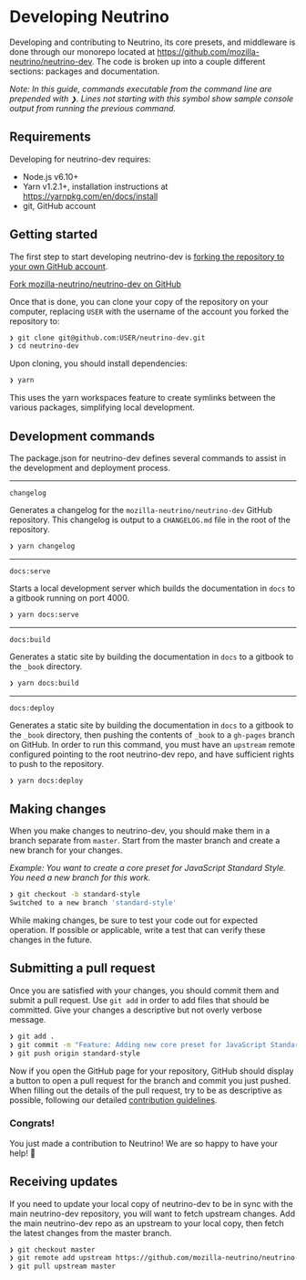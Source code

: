 # Developing Neutrino

Developing and contributing to Neutrino, its core presets, and middleware is done through our monorepo located at
https://github.com/mozilla-neutrino/neutrino-dev. The code is broken up into a couple different sections:
packages and documentation.

_Note: In this guide, commands executable from the command line are prepended with `❯`. Lines not starting
with this symbol show sample console output from running the previous command._

## Requirements

Developing for neutrino-dev requires:

- Node.js v6.10+
- Yarn v1.2.1+, installation instructions at https://yarnpkg.com/en/docs/install
- git, GitHub account

## Getting started

The first step to start developing neutrino-dev is
[forking the repository to your own GitHub account](https://help.github.com/articles/fork-a-repo/).

<a href="https://github.com/mozilla-neutrino/neutrino-dev/fork" target="_blank">Fork mozilla-neutrino/neutrino-dev on GitHub</a>

Once that is done, you can clone your copy of the repository on your computer, replacing `USER` with the username
of the account you forked the repository to:

```bash
❯ git clone git@github.com:USER/neutrino-dev.git
❯ cd neutrino-dev
```

Upon cloning, you should install dependencies:

```bash
❯ yarn
```

This uses the yarn workspaces feature to create symlinks between the various packages, simplifying local development.

## Development commands

The package.json for neutrino-dev defines several commands to assist in the development and deployment process.

---

`changelog`

Generates a changelog for the `mozilla-neutrino/neutrino-dev` GitHub repository. This changelog is output to a
`CHANGELOG.md` file in the root of the repository.

```bash
❯ yarn changelog
```

---

`docs:serve`

Starts a local development server which builds the documentation in `docs` to a gitbook running on port 4000.

```bash
❯ yarn docs:serve
```

---

`docs:build`

Generates a static site by building the documentation in `docs` to a gitbook to the `_book` directory.

```bash
❯ yarn docs:build
```

---

`docs:deploy`

Generates a static site by building the documentation in `docs` to a gitbook to the `_book` directory, then pushing the
contents of `_book` to a `gh-pages` branch on GitHub. In order to run this command, you must have an `upstream` remote
configured pointing to the root neutrino-dev repo, and have sufficient rights to push to the repository.

```bash
❯ yarn docs:deploy
```

## Making changes

When you make changes to neutrino-dev, you should make them in a branch separate from `master`. Start from the
master branch and create a new branch for your changes.

_Example: You want to create a core preset for JavaScript Standard Style. You need a new branch for this work._

```bash
❯ git checkout -b standard-style
Switched to a new branch 'standard-style'
```

While making changes, be sure to test your code out for expected operation. If possible or applicable, write a
test that can verify these changes in the future.

## Submitting a pull request

Once you are satisfied with your changes, you should commit them and submit a pull request. Use `git add`
in order to add files that should be committed. Give your changes a descriptive but not overly verbose message.

```bash
❯ git add .
❯ git commit -m "Feature: Adding new core preset for JavaScript Standard Style"
❯ git push origin standard-style
```

Now if you open the GitHub page for your repository, GitHub should display a button to open a pull request for
the branch and commit you just pushed. When filling out the details of the pull request, try to be as descriptive
as possible, following our detailed [contribution guidelines](./README.md).

### Congrats!

You just made a contribution to Neutrino! We are so happy to have your help! 🎉

## Receiving updates

If you need to update your local copy of neutrino-dev to be in sync with the main neutrino-dev repository, you
will want to fetch upstream changes. Add the main neutrino-dev repo as an upstream to your local copy, then fetch
the latest changes from the master branch.

```bash
❯ git checkout master
❯ git remote add upstream https://github.com/mozilla-neutrino/neutrino-dev.git
❯ git pull upstream master
```
